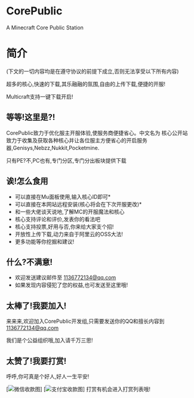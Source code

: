 # CorePublic
 A Minecraft Core Public Station
# 简介
(下文的一切内容均是在遵守协议的前提下成立,否则无法享受以下所有内容)

超多的核心,快速的下载,其乐融融的氛围,自由的上传下载,便捷的开服!

Multicraft支持一键下载开启!
## 等等!这里是?!
CorePublic致力于优化服主开服体验,使服务商便捷省心。中文名为 核心公开站
致力于收集及获取各种核心并让各位服主方便省心的开启服务器,Genisys,Nebzz,Nukkit,Pocketmine.

只有PE?不,PC也有,专门分区,专门分出板块提供下载

## 诶!怎么食用
- 可以直接在Mu面板使用,输入核心ID即可*
- 可以直接在本网站远程安装(核心将会在下次开服更改)*
- 和一些大佬谈天说地,了解MC的开服魔法和核心
- 核心支持评论和评价,发表你的看法吧
- 核心支持投票,好用与否,你来给大家支个招!
- 开放性上传下载,动力来自于阿里云的OSS大法!
- 更多功能等你挖掘和建议!

## 什么?不满意!
- 欢迎发送建议邮件至 1136772134@qq.com
- 如果发现内容侵犯了您的权益,也可发送至这里哦!

## 太棒了!我要加入!
来来来,欢迎加入CorePublic开发组,只需要发送你的QQ和擅长内容到 1136772134@qq.com

我们是个公益组织哦,加入请千万三思!

## 太赞了!我要打赏!
呼呼,你可真是个好人,好人一生平安!

[![微信收款图](https://s2.ax1x.com/2019/08/18/mQqhGQ.jpg)]
[![支付宝收款图](https://s2.ax1x.com/2019/08/18/mQqfPg.jpg)]
打赏有机会进入打赏列表哦!
